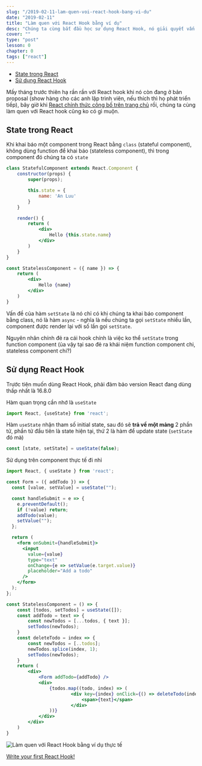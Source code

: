 ```yaml
---
slug: "/2019-02-11-lam-quen-voi-react-hook-bang-vi-du"
date: "2019-02-11"
title: "Làm quen với React Hook bằng ví dụ"
desc: "Chúng ta cùng bắt đầu học sử dụng React Hook, nó giải quyết vấn đề gì, sử dụng nó ra sao"
cover: ""
type: "post"
lesson: 0
chapter: 0
tags: ["react"]
---
```


<!-- TOC -->

- [State trong React](#state-trong-react)
- [Sử dụng React Hook](#sử-dụng-react-hook)

<!-- /TOC -->

Mấy tháng trước thiên hạ rần rần với React hook khi nó còn đang ở bản proposal (show hàng cho các anh lập trình viên, nếu thích thì họ phát triển tiếp), bây giờ khi [React chính thức công bố trên trang chủ](https://reactjs.org/blog/2019/02/06/react-v16.8.0.html) rồi, chúng ta cùng làm quen với React hook cũng ko có gì muộn.

## State trong React

Khi khai báo một component trong React bằng `class` (stateful component), không dùng function để khai báo (stateless component), thì trong component đó chúng ta có `state`


```jsx
class StatefulComponent extends React.Component {
    constructor(props) {
        super(props);

        this.state = {
            name: 'An Luu'
        }
    }

    render() {
        return (
            <div>
                Hello {this.state.name}
            </div>
        )
    }
}

const StatelessComponent = ({ name }) => {
    return (
        <div>
            Hello {name}
        </div>
    )
}
```

Vấn đề của hàm `setState` là nó chỉ có khi chúng ta khai báo component bằng class, nó là hàm `async` - nghĩa là nếu chúng ta gọi `setState` nhiều lần, component được render lại với số lần gọi `setState`.

Nguyên nhân chính đẻ ra cái hook chính là việc ko thể `setState` trong function component (ủa vậy tại sao đẻ ra khái niệm function component chi, stateless component chi?)

## Sử dụng React Hook

Trước tiên muốn dùng React Hook, phải đảm bảo version React đang dùng thấp nhất là 16.8.0

Hàm quan trọng cần nhớ là `useState`

```jsx
import React, {useState} from 'react';
```

Hàm `useState` nhận tham số initial state, sau đó sẽ **trả về một mảng** 2 phần tử, phần tử đầu tiên là state hiện tại, thứ 2 là hàm để update state (`setState` đó mà)


```jsx
const [state, setState] = useState(false);
```

Sử dụng trên component thực tế đi nhỉ


```jsx
import React, { useState } from 'react';

const Form = ({ addTodo }) => {
  const [value, setValue] = useState("");

  const handleSubmit = e => {
    e.preventDefault();
    if (!value) return;
    addTodo(value);
    setValue("");
  };

  return (
    <form onSubmit={handleSubmit}>
      <input
        value={value}
        type="text"
        onChange={e => setValue(e.target.value)}
        placeholder="Add a todo"
      />
    </form>
  );
};

const StatelessComponent = () => {
    const [todos, setTodos] = useState([]);
    const addTodo = text => {
        const newTodos = [...todos, { text }];
        setTodos(newTodos);
    }
    const deleteTodo = index => {
        const newTodos = [..todos];
        newTodos.splice(index, 1);
        setTodos(newTodos);
    }
    return (
        <div>
            <Form addTodo={addTodo} />
            <div>
                {todos.map((todo, index) => (
                        <div key={index} onClick={() => deleteTodo(index)}>
                            <span>{text}</span>
                        </div>
                ))}
            </div>
        </div>
    )
}
```

![Làm quen với React Hook bằng ví dụ thực tế](https://cdn.hashnode.com/res/hashnode/image/upload/v1549453648271/wSbUZbet_.gif)


<a target="_blank" rel="noopener noreferrer" href="https://hashnode.com/post/write-your-first-react-hook-cjrt8lfci00aw18s1z8v9s06n
">Write your first React Hook!</a>